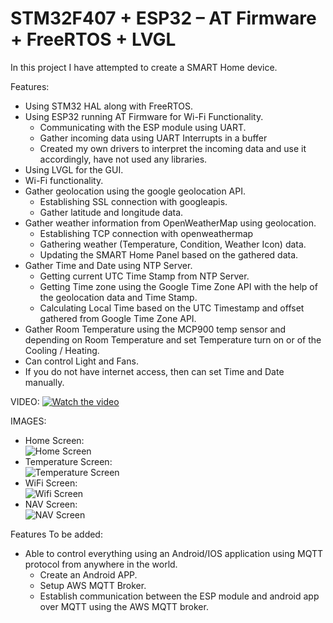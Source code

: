 # STM32F407 + ESP32 – AT Firmware + FreeRTOS + LVGL

In this project I have attempted to create a SMART Home device.

Features: 
* Using STM32 HAL along with FreeRTOS.
* Using ESP32 running AT Firmware for Wi-Fi Functionality.
  * Communicating with the ESP module using UART.
  * Gather incoming data using UART Interrupts in a buffer
  * Created my own drivers to interpret the incoming data and use it accordingly, have not used any libraries.
* Using LVGL for the GUI.
* Wi-Fi functionality.
* Gather geolocation using the google geolocation API.
  * Establishing SSL connection with googleapis.
  * Gather latitude and longitude data.  
* Gather weather information from OpenWeatherMap using geolocation.
  * Establishing TCP connection with openweathermap
  * Gathering weather (Temperature, Condition, Weather Icon) data.
  * Updating the SMART Home Panel based on the gathered data.
* Gather Time and Date using NTP Server.
  * Getting current UTC Time Stamp from NTP Server.
  * Getting Time zone using the Google Time Zone API with the help of the geolocation data and Time Stamp.
  * Calculating Local Time based on the UTC Timestamp and offset gathered from Google Time Zone API. 
* Gather Room Temperature using the MCP900 temp sensor and depending on Room Temperature and set Temperature turn on or of the Cooling / Heating.
* Can control Light and Fans.
* If you do not have internet access, then can set Time and Date manually.

VIDEO:
[![Watch the video](https://img.youtube.com/vi/407N6XnhPog/maxresdefault.jpg)](https://www.youtube.com/watch?v=407N6XnhPog)

IMAGES:
* Home Screen:  
![Home Screen](https://github.com/user-attachments/assets/e183c80f-2757-4bdb-9e91-a8914fc68261)
* Temperature Screen:  
![Temperature Screen](https://github.com/user-attachments/assets/431b4609-8a92-442b-ad04-d34ac3354316)
* WiFi Screen:  
![Wifi Screen](https://github.com/user-attachments/assets/b0ff5c12-5b9d-41bc-b240-ec5cd2636130)
* NAV Screen:  
![NAV Screen](https://github.com/user-attachments/assets/17b5fbf4-e6b5-4732-ae96-7da9a1fab323)

Features To be added:
* Able to control everything using an Android/IOS application using MQTT protocol from anywhere in the world.
  * Create an Android APP.
  * Setup AWS MQTT Broker.
  * Establish communication between the ESP module and android app over MQTT using the AWS MQTT broker.
